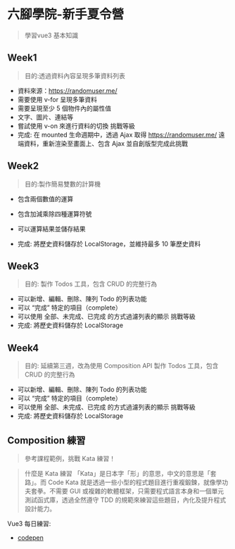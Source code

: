 # 六腳學院-新手夏令營
> 學習vue3 基本知識

## Week1
> 目的:透過資料內容呈現多筆資料列表

- 資料來源：https://randomuser.me/
- 需要使用 v-for 呈現多筆資料
- 需要呈現至少 5 個物件內的屬性值
- 文字、圖片、連結等
- 嘗試使用 v-on 來進行資料的切換
挑戰等級
- 完成: 在 mounted 生命週期中，透過 Ajax 取得 https://randomuser.me/ 遠端資料，重新渲染至畫面上、包含 Ajax 並自創版型完成此挑戰

## Week2
> 目的:製作簡易雙數的計算機

- 包含兩個數值的運算
- 包含加減乘除四種運算符號
- 可以運算結果並儲存結果

- 完成: 將歷史資料儲存於 LocalStorage，並維持最多 10 筆歷史資料

## Week3
> 目的: 製作 Todos 工具，包含 CRUD 的完整行為

- 可以新增、編輯、刪除、陳列 Todo 的列表功能
- 可以 “完成” 特定的項目（complete）
- 可以使用 全部、未完成、已完成 的方式過濾列表的顯示
挑戰等級
- 完成: 將歷史資料儲存於 LocalStorage

## Week4
> 目的: 延續第三週，改為使用 Composition API 製作 Todos 工具，包含 CRUD 的完整行為

- 可以新增、編輯、刪除、陳列 Todo 的列表功能
- 可以 “完成” 特定的項目（complete）
- 可以使用 全部、未完成、已完成 的方式過濾列表的顯示
挑戰等級
- 完成: 將歷史資料儲存於 LocalStorage

## Composition 練習
> 參考課程範例，挑戰 Kata 練習！

> 什麼是 Kata 練習
> 「Kata」是日本字「形」的意思，中文的意思是「套路」。而 Code Kata 就是透過一些小型的程式題目進行重複鍛鍊，就像學功夫套拳。不需要 GUI 或複雜的軟體框架，只需要程式語言本身和一個單元測試函式庫，透過全然遵守 TDD 的規範來練習這些題目，內化及提升程式設計能力。

Vue3 每日練習:
- [codepen](https://codepen.io/pocper1)
